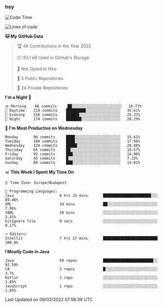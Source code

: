 ### hey

<!--START_SECTION:waka-->
![Code Time](http://img.shields.io/badge/Code%20Time-523%20hrs%2035%20mins-blue)

![Lines of code](https://img.shields.io/badge/From%20Hello%20World%20I%27ve%20Written-439%20Thousand%20lines%20of%20code-blue)

**🐱 My GitHub Data** 

> 🏆 46 Contributions in the Year 2022
 > 
> 📦 93.1 kB Used in GitHub's Storage 
 > 
> 🚫 Not Opted to Hire
 > 
> 📜 5 Public Repositories 
 > 
> 🔑 24 Private Repositories  
 > 
**I'm a Night 🦉** 

```text
🌞 Morning    66 commits     ██░░░░░░░░░░░░░░░░░░░░░░░   10.73% 
🌆 Daytime    219 commits    █████████░░░░░░░░░░░░░░░░   35.61% 
🌃 Evening    156 commits    ██████░░░░░░░░░░░░░░░░░░░   25.37% 
🌙 Night      174 commits    ███████░░░░░░░░░░░░░░░░░░   28.29%

```
📅 **I'm Most Productive on Wednesday** 

```text
Monday       96 commits     ████░░░░░░░░░░░░░░░░░░░░░   15.61% 
Tuesday      108 commits    ████░░░░░░░░░░░░░░░░░░░░░   17.56% 
Wednesday    129 commits    █████░░░░░░░░░░░░░░░░░░░░   20.98% 
Thursday     65 commits     ██░░░░░░░░░░░░░░░░░░░░░░░   10.57% 
Friday       92 commits     ███░░░░░░░░░░░░░░░░░░░░░░   14.96% 
Saturday     45 commits     █░░░░░░░░░░░░░░░░░░░░░░░░   7.32% 
Sunday       80 commits     ███░░░░░░░░░░░░░░░░░░░░░░   13.01%

```


📊 **This Week I Spent My Time On** 

```text
⌚︎ Time Zone: Europe/Budapest

💬 Programming Languages: 
Java                     6 hrs 31 mins       ██████████████████████░░░   89.46% 
XML                      34 mins             ██░░░░░░░░░░░░░░░░░░░░░░░   7.96% 
YAML                     10 mins             ░░░░░░░░░░░░░░░░░░░░░░░░░   2.41% 
GitIgnore file           0 secs              ░░░░░░░░░░░░░░░░░░░░░░░░░   0.17%

🔥 Editors: 
IntelliJ                 7 hrs 17 mins       █████████████████████████   100.0%

```

**I Mostly Code in Java** 

```text
Java                     50 repos            ███████████████████████░░   92.59% 
C#                       2 repos             █░░░░░░░░░░░░░░░░░░░░░░░░   3.7% 
Kotlin                   1 repo              ░░░░░░░░░░░░░░░░░░░░░░░░░   1.85% 
JavaScript               1 repo              ░░░░░░░░░░░░░░░░░░░░░░░░░   1.85%

```



 Last Updated on 09/02/2022 07:58:39 UTC
<!--END_SECTION:waka-->
